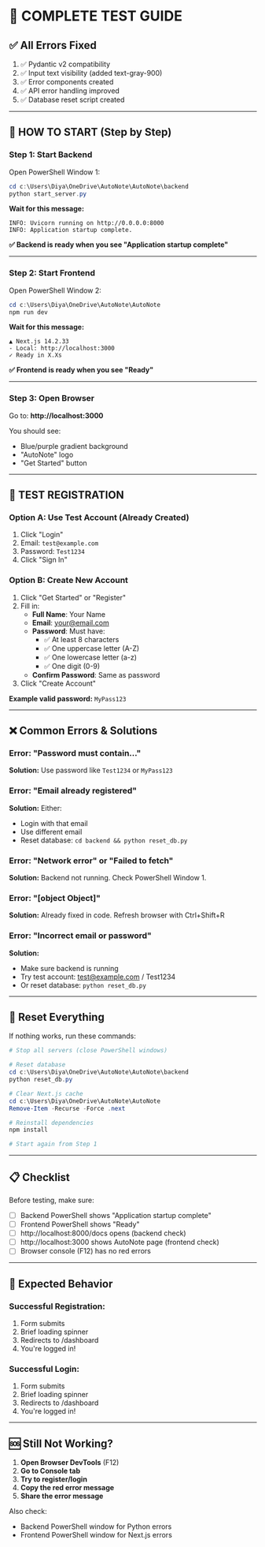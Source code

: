 # 🧪 COMPLETE TEST GUIDE

## ✅ All Errors Fixed

1. ✅ Pydantic v2 compatibility
2. ✅ Input text visibility (added text-gray-900)
3. ✅ Error components created
4. ✅ API error handling improved
5. ✅ Database reset script created

---

## 🚀 HOW TO START (Step by Step)

### Step 1: Start Backend
Open PowerShell Window 1:
```powershell
cd c:\Users\Diya\OneDrive\AutoNote\AutoNote\backend
python start_server.py
```

**Wait for this message:**
```
INFO: Uvicorn running on http://0.0.0.0:8000
INFO: Application startup complete.
```

**✅ Backend is ready when you see "Application startup complete"**

---

### Step 2: Start Frontend
Open PowerShell Window 2:
```powershell
cd c:\Users\Diya\OneDrive\AutoNote\AutoNote
npm run dev
```

**Wait for this message:**
```
▲ Next.js 14.2.33
- Local: http://localhost:3000
✓ Ready in X.Xs
```

**✅ Frontend is ready when you see "Ready"**

---

### Step 3: Open Browser
Go to: **http://localhost:3000**

You should see:
- Blue/purple gradient background
- "AutoNote" logo
- "Get Started" button

---

## 🧪 TEST REGISTRATION

### Option A: Use Test Account (Already Created)
1. Click "Login"
2. Email: `test@example.com`
3. Password: `Test1234`
4. Click "Sign In"

### Option B: Create New Account
1. Click "Get Started" or "Register"
2. Fill in:
   - **Full Name**: Your Name
   - **Email**: your@email.com
   - **Password**: Must have:
     - ✅ At least 8 characters
     - ✅ One uppercase letter (A-Z)
     - ✅ One lowercase letter (a-z)
     - ✅ One digit (0-9)
   - **Confirm Password**: Same as password
3. Click "Create Account"

**Example valid password:** `MyPass123`

---

## ❌ Common Errors & Solutions

### Error: "Password must contain..."
**Solution:** Use password like `Test1234` or `MyPass123`

### Error: "Email already registered"
**Solution:** Either:
- Login with that email
- Use different email
- Reset database: `cd backend && python reset_db.py`

### Error: "Network error" or "Failed to fetch"
**Solution:** Backend not running. Check PowerShell Window 1.

### Error: "[object Object]"
**Solution:** Already fixed in code. Refresh browser with Ctrl+Shift+R

### Error: "Incorrect email or password"
**Solution:** 
- Make sure backend is running
- Try test account: test@example.com / Test1234
- Or reset database: `python reset_db.py`

---

## 🔧 Reset Everything

If nothing works, run these commands:

```powershell
# Stop all servers (close PowerShell windows)

# Reset database
cd c:\Users\Diya\OneDrive\AutoNote\AutoNote\backend
python reset_db.py

# Clear Next.js cache
cd c:\Users\Diya\OneDrive\AutoNote\AutoNote
Remove-Item -Recurse -Force .next

# Reinstall dependencies
npm install

# Start again from Step 1
```

---

## 📋 Checklist

Before testing, make sure:
- [ ] Backend PowerShell shows "Application startup complete"
- [ ] Frontend PowerShell shows "Ready"
- [ ] http://localhost:8000/docs opens (backend check)
- [ ] http://localhost:3000 shows AutoNote page (frontend check)
- [ ] Browser console (F12) has no red errors

---

## 🎯 Expected Behavior

### Successful Registration:
1. Form submits
2. Brief loading spinner
3. Redirects to /dashboard
4. You're logged in!

### Successful Login:
1. Form submits
2. Brief loading spinner
3. Redirects to /dashboard
4. You're logged in!

---

## 🆘 Still Not Working?

1. **Open Browser DevTools** (F12)
2. **Go to Console tab**
3. **Try to register/login**
4. **Copy the red error message**
5. **Share the error message**

Also check:
- Backend PowerShell window for Python errors
- Frontend PowerShell window for Next.js errors
